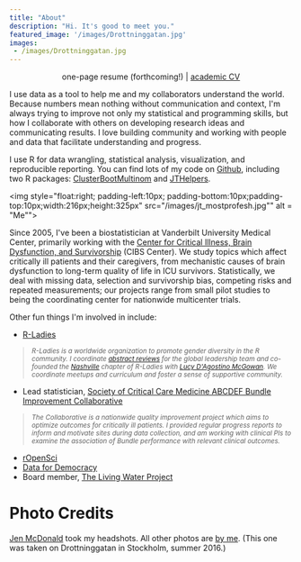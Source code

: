 ```yaml
---
title: "About"
description: "Hi. It's good to meet you."
featured_image: '/images/Drottninggatan.jpg'
images:
 - /images/Drottninggatan.jpg
---
```


<p style="text-align:center">one-page resume (forthcoming!) | <a href = "cv.pdf">academic CV</a></p>

I use data as a tool to help me and my collaborators understand the world. Because numbers mean nothing without communication and context, I'm always trying to improve not only my statistical and programming skills, but how I collaborate with others on developing research ideas and communicating results. I love building community and working with people and data that facilitate understanding and progress.

I use R for data wrangling, statistical analysis, visualization, and reproducible reporting. You can find lots of my code on [Github](http://github.com/jenniferthompson), including two R packages: [ClusterBootMultinom](https://github.com/jenniferthompson/ClusterBootMultinom) and [JTHelpers](https://github.com/jenniferthompson/JTHelpers).

<img style="float:right; padding-left:10px; padding-bottom:10px;padding-top:10px;width:216px;height:325px" src="/images/jt_mostprofesh.jpg"" alt = "Me"">

Since 2005, I've been a biostatistician at Vanderbilt University Medical Center, primarily working with the [Center for Critical Illness, Brain Dysfunction, and Survivorship](http://www.icudelirium.org) (CIBS Center). We study topics which affect critically ill patients and their caregivers, from mechanistic causes of brain dysfunction to long-term quality of life in ICU survivors. Statistically, we deal with missing data, selection and survivorship bias, competing risks and repeated measurements; our projects range from small pilot studies to being the coordinating center for nationwide multicenter trials.

Other fun things I'm involved in include:

- [R-Ladies](https://rladies.org)

> <small><i>R-Ladies is a worldwide organization to promote gender diversity in the R community. I coordinate [abstract reviews](https://twitter.com/RLadiesGlobal/status/903516455207088128) for the global leadership team and co-founded the [Nashville](http://www.meetup.com/rladies-nashville) chapter of R-Ladies with [Lucy D'Agostino McGowan](http://www.lucymcgowan.com). We coordinate meetups and curriculum and foster a sense of supportive community.</i></small>

- Lead statistician, [Society of Critical Care Medicine ABCDEF Bundle Improvement Collaborative](http://www.iculiberation.org/About/collaborative/Pages/default.aspx)

> <small><i>The Collaborative is a nationwide quality improvement project which aims to optimize outcomes for critically ill patients. I provided regular progress reports to inform and motivate sites during data collection, and am working with clinical PIs to examine the association of Bundle performance with relevant clinical outcomes.</i></small>

- [rOpenSci](https://ropensci.org)
- [Data for Democracy](http://datafordemocracy.org)
- Board member, [The Living Water Project](http://www.livingwaterwells.org)

# Photo Credits

[Jen McDonald](http://www.jenmphotography.com) took my headshots. All other photos are [by me](https://www.flickr.com/photos/jenthompson). (This one was taken on Drottninggatan in Stockholm, summer 2016.)
